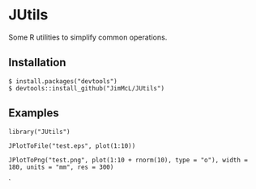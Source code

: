 # JUtils

Some R utilities to simplify common operations.

## Installation
    $ install.packages("devtools")
    $ devtools::install_github("JimMcL/JUtils")
    
## Examples
    library("JUtils")
    
    JPlotToFile("test.eps", plot(1:10))
    
    JPlotToPng("test.png", plot(1:10 + rnorm(10), type = "o"), width = 180, units = "mm", res = 300)
`
